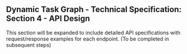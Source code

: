 ## Dynamic Task Graph - Technical Specification: Section 4 - API Design

This section will be expanded to include detailed API specifications with request/response examples for each endpoint. (To be completed in subsequent steps)
